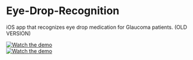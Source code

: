 # Eye-Drop-Recognition
iOS app that recognizes eye drop medication for Glaucoma patients. (OLD VERSION)


[![Watch the demo](https://img.youtube.com/vi/YOUTUBE_VIDEO_ID_HERE/0.jpg)](http://www.youtube.com/watch?v=03JwAxLuVcc)
<br>
[![Watch the demo](http://img.youtube.com/vi/03JwAxLuVcc/0.jpg)](http://www.youtube.com/watch?v=03JwAxLuVcc "Recognizing eye drop bottles")
